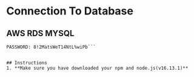 # Connection To Database

## AWS RDS MYSQL
```USERNAME: dbshack
PASSWORD: 8!2MatsWeT14NtL%wiPb```


## Instructions
1. **Make sure you have downloaded your npm and node.js(v16.13.1)**
